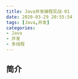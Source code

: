 ```yaml
---
title: Java并发编程实战-01
date: 2020-03-29 20:55:54
tags: [Java,并发]
categories: 
- Java
- 并发
- 多线程
---
```

## 简介